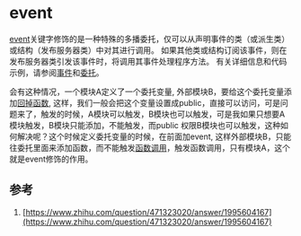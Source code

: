 # event

[event](https://learn.microsoft.com/zh-cn/dotnet/csharp/language-reference/keywords/event)关键字修饰的是一种特殊的多播委托，仅可以从声明事件的类（或派生类）或结构（发布服务器类）中对其进行调用。 如果其他类或结构订阅该事件，则在发布服务器类引发该事件时，将调用其事件处理程序方法。 有关详细信息和代码示例，请参阅[事件](https://learn.microsoft.com/zh-cn/dotnet/csharp/programming-guide/events/)和[委托](https://learn.microsoft.com/zh-cn/dotnet/csharp/programming-guide/delegates/)。

会有这种情况，一个模块A定义了一个委托变量, 外部模块B，要给这个委托变量添加[回掉函数](https://www.zhihu.com/search?q=%E5%9B%9E%E6%8E%89%E5%87%BD%E6%95%B0\&search\_source=Entity\&hybrid\_search\_source=Entity\&hybrid\_search\_extra=%7B%22sourceType%22%3A%22answer%22%2C%22sourceId%22%3A2542588528%7D), 这样，我们一般会把这个变量设置成public，直接可以访问，可是问题来了，触发的时候，A模块可以触发，B模块也可以触发，可是我如果只想要A模块触发，B模块只能添加，不能触发，而public 权限B模块也可以触发，这种如何解决呢？这个时候定义委托变量的时候，在前面加event, 这样外部模块B，只能往委托里面来添加函数，而不能触发[函数调用](https://www.zhihu.com/search?q=%E5%87%BD%E6%95%B0%E8%B0%83%E7%94%A8\&search\_source=Entity\&hybrid\_search\_source=Entity\&hybrid\_search\_extra=%7B%22sourceType%22%3A%22answer%22%2C%22sourceId%22%3A2542588528%7D)，触发函数调用，只有模块A，这个就是event修饰的作用。

## 参考

1. [https://www.zhihu.com/question/471323020/answer/1995604167](https://www.zhihu.com/question/471323020/answer/1995604167)

